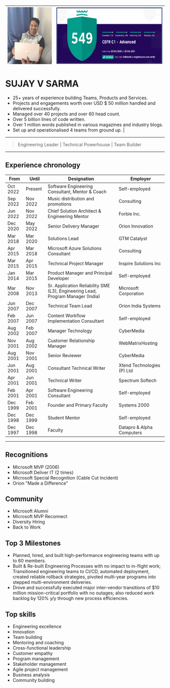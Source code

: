 <img src="profile.jpg" height="180" width="180" /> | <img src="EnglishScore.png" height="180" />
---|---

# SUJAY V SARMA
- 25+ years of experience building Teams, Products and Services.
- Projects and engagements worth over USD $ 50 million handled and delivered successfully.
- Managed over 40 projects and over 60 head count.
- Over 5 billion lines of code written.
- Over 1 million words published in various magazines and industry blogs.
- Set up and operationalised 4 teams from ground up. | 
---
> Engineering Leader | Technical Powerhouse | Team Builder
---

## Experience chronology
From | Until | Designation | Employer
-----|-------|-------------|-----------------
Oct 2022 | Present  | Software Engineering Consultant, Mentor & Coach | Self-employed
Sep 2022 | Nov 2022 | Music distribution and promotions | Consulting
Jun 2022 | Nov 2022 | Chief Solution Architect & Engineering Mentor | Forbie Inc.
Dec 2020 | May 2022 | Senior Delivery Manager | Orion Innovation
Mar 2018 | Mar 2020 | Solutions Lead | GTM Catalyst
Apr 2015 | Mar 2018 | Microsoft Azure Solutions Consultant | Consulting
Mar 2015 | Apr 2015 | Technical Project Manager | Inspire Solutions Inc
Jan 2014 | Mar 2015 | Product Manager and Principal Developer | Self-employed
Mar 2008 | Nov 2013 | Sr. Application Reliability SME (L3), Engineering Lead, Program Manager (India) | Microsoft Corporation
Jun 2007 | Dec 2007 | Technical Team Lead | Orion India Systems
Feb 2007 | Jun 2007 | Content Workflow Implementation Consultant | Self-employed
Aug 2002 | Feb 2007 | Manager Technology | CyberMedia
Nov 2001 | Aug 2002 | Customer Relationship Manager | WebMatrixHosting
Aug 2001 | Nov 2001 | Senior Reviewer | CyberMedia
Jun 2001 | Aug 2001 | Consultant Technical Writer | Xtend Technologies (P) Ltd
Apr 2001 | Jun 2001 | Technical Writer | Spectrum Softech
Feb 2001 | Apr 2001 | Software Engineering Consultant | Self-employed
Dec 1999 | Feb 2001 | Founder and Primary Faculty | Systems 2000
Dec 1998 | Dec 1999 | Student Mentor | Self-employed
Dec 1997 | Dec 1998 | Faculty | Datapro & Alpha Computers

---

## Recognitions
- Microsoft MVP (2006)
- Microsoft Deliver IT (2 times)
- Microsoft Special Recognition (Cable Cut Incident)
- Orion "Made a Difference"

## Community
- Microsoft Alumni
- Microsoft MVP Reconnect
- Diversity Hiring
- Back to Work

## Top 3 Milestones

- Planned, hired, and built high-performance engineering teams with up to 60 members.
- Built & Re-built Engineering Processes with no impact to in-flight work; Transitioned engineering teams to CI/CD, automated deployment, created reliable rollback strategies, pivoted multi-year programs into stepped multi-environment deliveries.
- Drove and successfully executed major inter-vendor transitions of $10 million mission-critical portfolio with no outages; also reduced work backlog by 120% y/y through new process efficiencies.

## Top skills
- Engineering excellence
- Innovation
- Team building
- Mentoring and coaching
- Cross-functional leadership
- Customer empathy
- Program management
- Stakeholder management
- Agile project management
- Business analysis
- Community building


